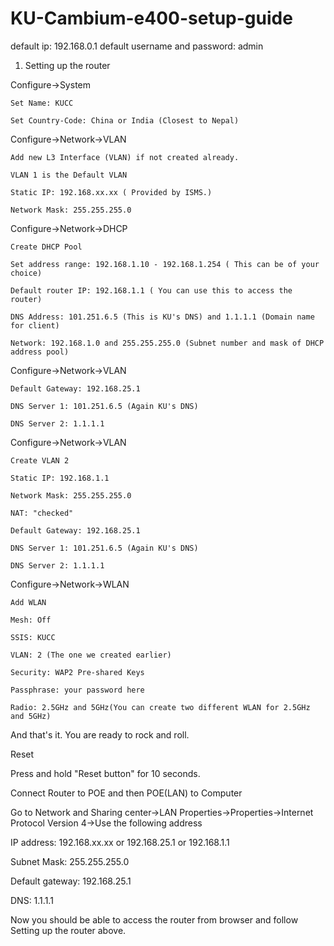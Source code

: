 # KU-Cambium-e400-setup-guide


default ip: 192.168.0.1
default username and password: admin

1. Setting up the router


Configure->System

	Set Name: KUCC

	Set Country-Code: China or India (Closest to Nepal)

Configure->Network->VLAN

	Add new L3 Interface (VLAN) if not created already.

	VLAN 1 is the Default VLAN

	Static IP: 192.168.xx.xx ( Provided by ISMS.)

	Network Mask: 255.255.255.0

Configure->Network->DHCP

	Create DHCP Pool

	Set address range: 192.168.1.10 - 192.168.1.254 ( This can be of your choice)

	Default router IP: 192.168.1.1 ( You can use this to access the router)

	DNS Address: 101.251.6.5 (This is KU's DNS) and 1.1.1.1 (Domain name for client)

	Network: 192.168.1.0 and 255.255.255.0 (Subnet number and mask of DHCP address pool)

Configure->Network->VLAN
	
	Default Gateway: 192.168.25.1

	DNS Server 1: 101.251.6.5 (Again KU's DNS)

	DNS Server 2: 1.1.1.1

Configure->Network->VLAN

	Create VLAN 2

	Static IP: 192.168.1.1

	Network Mask: 255.255.255.0

	NAT: "checked"

	Default Gateway: 192.168.25.1

	DNS Server 1: 101.251.6.5 (Again KU's DNS)

	DNS Server 2: 1.1.1.1

Configure->Network->WLAN

	Add WLAN

	Mesh: Off

	SSIS: KUCC

	VLAN: 2 (The one we created earlier)

	Security: WAP2 Pre-shared Keys

	Passphrase: your password here

	Radio: 2.5GHz and 5GHz(You can create two different WLAN for 2.5GHz and 5GHz)

	
And that's it. You are ready to rock and roll.


Reset

Press and hold "Reset button" for 10 seconds.

Connect Router to POE and then POE(LAN) to Computer

Go to Network and Sharing center->LAN Properties->Properties->Internet Protocol Version 4->Use the following address

IP address: 192.168.xx.xx or 192.168.25.1 or 192.168.1.1

Subnet Mask: 255.255.255.0

Default gateway: 192.168.25.1

DNS: 1.1.1.1



Now you should be able to access the router from browser and follow Setting up the router above.

	


	
	
